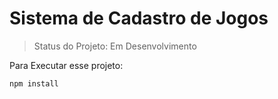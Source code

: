<h1>Sistema de Cadastro de Jogos</h1>

> Status do Projeto: Em Desenvolvimento

Para Executar esse projeto:

```
npm install
```
